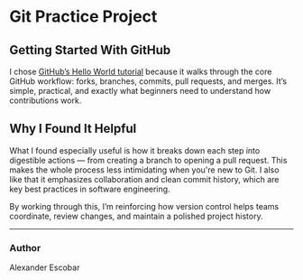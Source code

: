 # Git Practice Project

## Getting Started With GitHub  
I chose [GitHub’s Hello World tutorial](https://docs.github.com/en/get-started/start-your-journey/hello-world) because it walks through the core GitHub workflow: forks, branches, commits, pull requests, and merges. It’s simple, practical, and exactly what beginners need to understand how contributions work.

## Why I Found It Helpful  
What I found especially useful is how it breaks down each step into digestible actions — from creating a branch to opening a pull request. This makes the whole process less intimidating when you're new to Git. I also like that it emphasizes collaboration and clean commit history, which are key best practices in software engineering.

By working through this, I’m reinforcing how version control helps teams coordinate, review changes, and maintain a polished project history.

---

### Author  
Alexander Escobar

